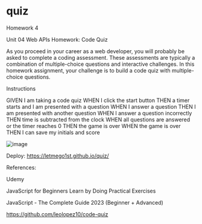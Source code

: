 # quiz

Homework 4

Unit 04 Web APIs Homework: Code Quiz

As you proceed in your career as a web developer, you will probably be asked to complete a coding assessment. These assessments are typically a combination of multiple-choice questions and interactive challenges. In this homework assignment, your challenge is to build a code quiz with multiple-choice questions.

Instructions

GIVEN I am taking a code quiz
WHEN I click the start button
THEN a timer starts and I am presented with a
question
WHEN I answer a question
THEN I am presented with another question
WHEN I answer a question incorrectly
THEN time is subtracted from the clock
WHEN all questions are answered or the timer reaches
0
THEN the game is over
WHEN the game is over
THEN I can save my initials and score


![image](https://user-images.githubusercontent.com/119816112/221997182-0793e41f-a435-4b5a-b797-e2630fb40353.png)



Deploy:
https://letmego1st.github.io/quiz/





References:

Udemy 

JavaScript for Beginners Learn by Doing Practical Exercises

JavaScript - The Complete Guide 2023 (Beginner + Advanced)

https://github.com/leolopez10/code-quiz 




